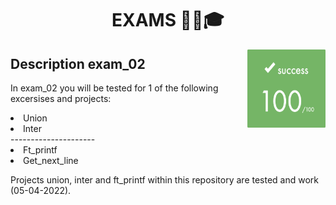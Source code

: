 # <h1 align="center">EXAMS ✍🏼️🎓</h1>
<p><img align="right" src="./img/score.png" alt="Score" width="125" height="125"></p>

<h2> Description exam_02</h2>
<p>In exam_02 you will be tested for 1 of the following excersises and projects:
<li>Union</li>          
<li>Inter</li>
---------------------
<li>Ft_printf</li>
<li>Get_next_line</li>
</p>
<p>Projects union, inter and ft_printf within this repository are tested and work (05-04-2022).</p>